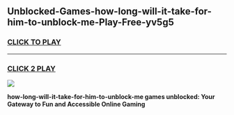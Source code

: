 
## Unblocked-Games-how-long-will-it-take-for-him-to-unblock-me-Play-Free-yv5g5
<h3>
<a href="https://premium76.site?title=how-long-will-it-take-for-him-to-unblock-me&ref=23A">CLICK TO PLAY</a></h3>
<hr>

<h3>
<a href="https://premium76.site?title=how-long-will-it-take-for-him-to-unblock-me&ref=23A">CLICK 2 PLAY</a>
  
</h3>

<a href="https://premium76.site?title=how-long-will-it-take-for-him-to-unblock-me&ref=23A"><img src="https://clearcache.store/games.png"></a>


**how-long-will-it-take-for-him-to-unblock-me games unblocked: Your Gateway to Fun and Accessible Online Gaming**
